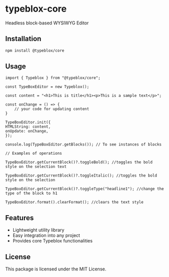 # typeblox-core

Headless block-based WYSIWYG Editor

## Installation

```bash
npm install @typeblox/core
```

## Usage

```
import { Typeblox } from "@typeblox/core";

const TypeBoxEditor = new Typeblox();

const content = "<h1>This is title</h1><p>This is a sample text</p>";

const onChange = () => {
    // your code for updating content
}

TypeBoxEditor.init({
HTMLString: content,
onUpdate: onChange,
});

console.log(TypeBoxEditor.getBlocks()); // To see instances of blocks

// Examples of operations

TypeBoxEditor.getCurrentBlock()?.toggleBold(); //toggles the bold style on the selection text

TypeBoxEditor.getCurrentBlock()?.toggleItalic(); //toggles the bold style on the selection

TypeBoxEditor.getCurrentBlock()?.toggleType("headline1"); //change the type of the block to h1

TypeBoxEditor.format().clearFormat(); //clears the text style

```

## Features

- Lightweight utility library
- Easy integration into any project
- Provides core Typeblox functionalities

## License

This package is licensed under the MIT License.
